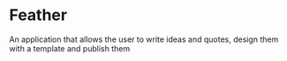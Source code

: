 # Feather
An application that allows the user to write ideas and quotes, design them with a template and publish them

